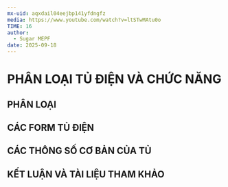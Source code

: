 ```yaml
---
mx-uid: aqxdail04eejbp141yfdngfz
media: https://www.youtube.com/watch?v=ltSTwMAtu0o
TIME: 16
author:
  - Sugar MEPF
date: 2025-09-18
---
```

# PHÂN LOẠI TỦ ĐIỆN VÀ CHỨC NĂNG

## PHÂN LOẠI
## CÁC FORM TỦ ĐIỆN

## CÁC THÔNG SỐ CƠ BẢN CỦA TỦ

## KẾT LUẬN VÀ TÀI LIỆU THAM KHẢO